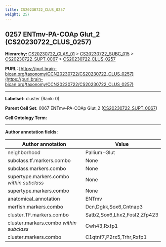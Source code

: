 ```yaml
---
title: CS20230722_CLUS_0257
weight: 257
---
```

## 0257 ENTmv-PA-COAp Glut_2 (CS20230722_CLUS_0257)
<b>Hierarchy: </b>
[CS20230722_CLAS_01](../CS20230722_CLAS_01) >
[CS20230722_SUBC_015](../CS20230722_SUBC_015) >
[CS20230722_SUPT_0067](../CS20230722_SUPT_0067) >
[CS20230722_CLUS_0257](../CS20230722_CLUS_0257)

**PURL:** [https://purl.brain-bican.org/taxonomy/CCN20230722/CS20230722_CLUS_0257](https://purl.brain-bican.org/taxonomy/CCN20230722/CS20230722_CLUS_0257)

---


**Labelset:** cluster (Rank: 0)

**Parent Cell Set:** 0067 ENTmv-PA-COAp Glut_2 ([CS20230722_SUPT_0067](../CS20230722_SUPT_0067))



**Cell Ontology Term:** 

[MARKER GENES.]: #


---

[TRANSFERRED ANNOTATIONS.]: #


[AUTHOR ANNOTATION FIELDS.]: #


**Author annotation fields:**

| Author annotation | Value |
|-------------------|-------|
|neighborhood|Pallium-Glut|
|subclass.tf.markers.combo|None|
|subclass.markers.combo|None|
|supertype.markers.combo _within subclass_|None|
|supertype.markers.combo|None|
|anatomical_annotation|ENTmv|
|merfish.markers.combo|Dcn,Dgkk,Sox6,Cntnap3|
|cluster.TF.markers.combo|Satb2,Sox6,Lhx2,Fosl2,Zfp423|
|cluster.markers.combo _within subclass_|Cwh43,Rxfp1|
|cluster.markers.combo|C1qtnf7,P2rx5,Trhr,Rxfp1|
